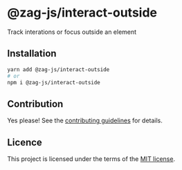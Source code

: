 # @zag-js/interact-outside

Track interations or focus outside an element

## Installation

```sh
yarn add @zag-js/interact-outside
# or
npm i @zag-js/interact-outside
```

## Contribution

Yes please! See the [contributing guidelines](https://github.com/chakra-ui/zag/blob/main/CONTRIBUTING.md) for details.

## Licence

This project is licensed under the terms of the [MIT license](https://github.com/chakra-ui/zag/blob/main/LICENSE).
